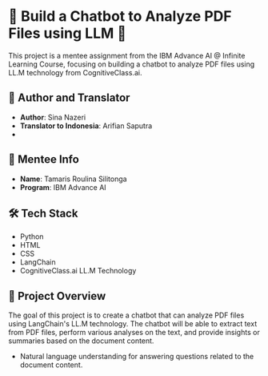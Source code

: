 # 🤖 Build a Chatbot to Analyze PDF Files using LLM 📄

This project is a mentee assignment from the IBM Advance AI @ Infinite Learning Course, focusing on building a chatbot to analyze PDF files using LL.M technology from CognitiveClass.ai.

## 📝 Author and Translator

- **Author**: Sina Nazeri
- **Translator to Indonesia**: Arifian Saputra
- 
## 🚀 Mentee Info

- **Name**: Tamaris Roulina Silitonga
- **Program**: IBM Advance AI

## 🛠️ Tech Stack

- Python
- HTML
- CSS
- LangChain
- CognitiveClass.ai LL.M Technology

## 🚀 Project Overview

The goal of this project is to create a chatbot that can analyze PDF files using LangChain's LL.M technology. The chatbot will be able to extract text from PDF files, perform various analyses on the text, and provide insights or summaries based on the document content.

- Natural language understanding for answering questions related to the document content.


